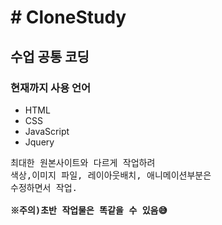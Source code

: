 <h1># CloneStudy</h1>
<h2>수업 공통 코딩</h2>
<h3>현재까지 사용 언어</h3>
<ul font-size="1.5em" color="#262626">
  <li>HTML</li>
  <li>CSS</li>
  <li>JavaScript</li>
  <li>Jquery</li>
</ul>

<pre font-size="30px">
최대한 원본사이트와 다르게 작업하려 
색상,이미지 파일, 레이아웃배치, 애니메이션부분은
수정하면서 작업.

<strong>※주의)초반 작업물은 똑같을 수 있음😅 </strong>
</pre>







